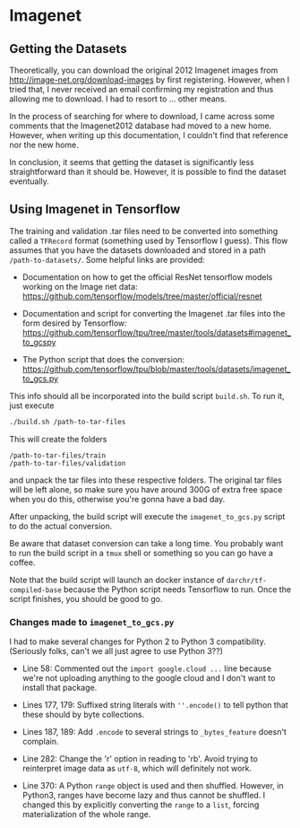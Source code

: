 # Imagenet

## Getting the Datasets

Theoretically, you can download the original 2012 Imagenet images from 
<http://image-net.org/download-images> by first registering. However, when I tried that,
I never received an email confirming my registration and thus allowing me to download. I had
to resort to ... other means.

In the process of searching for where to download, I came across some comments that the 
Imagenet2012 database had moved to a new home. However, when writing up this documentation,
I couldn't find that reference nor the new home.

In conclusion, it seems that getting the dataset is significantly less straightforward than
it should be. However, it is possible to find the dataset eventually.

## Using Imagenet in Tensorflow

The training and validation .tar files need to be converted into something called a 
`TFRecord` format (something used by Tensorflow I guess). This flow assumes that you have
the datasets downloaded and stored in a path `/path-to-datasets/`. Some helpful links are
provided:

* Documentation on how to get the official ResNet tensorflow models working on the
    Image net data: <https://github.com/tensorflow/models/tree/master/official/resnet>

* Documentation and script for converting the Imagenet .tar files into the form desired
    by Tensorflow: <https://github.com/tensorflow/tpu/tree/master/tools/datasets#imagenet_to_gcspy>

* The Python script that does the conversion: <https://github.com/tensorflow/tpu/blob/master/tools/datasets/imagenet_to_gcs.py>

This info should all be incorporated into the build script `build.sh`. To run it, just 
execute
```sh
./build.sh /path-to-tar-files
```
This will create the folders
```
/path-to-tar-files/train
/path-to-tar-files/validation
```
and unpack the tar files into these respective folders. The original tar files will be left
alone, so make sure you have around 300G of extra free space when you do this, otherwise 
you're gonna have a bad day.

After unpacking, the build script will execute the `imagenet_to_gcs.py` script to do the
actual conversion.

Be aware that dataset conversion can take a long time. You probably want to run the build
script in a `tmux` shell or something so you can go have a coffee.

Note that the build script will launch an docker instance of `darchr/tf-compiled-base` 
because the Python script needs Tensorflow to run. Once the script finishes, you should
be good to go.

### Changes made to `imagenet_to_gcs.py`

I had to make several changes for Python 2 to Python 3 compatibility. (Seriously folks, 
can't we all just agree to use Python 3??)

* Line 58: Commented out the `import google.cloud ...` line because we're not uploading 
    anything to the google cloud and I don't want to install that package.

* Lines 177, 179: Suffixed string literals with `''.encode()` to tell python that these 
    should by byte collections.

* Lines 187, 189: Add `.encode` to several strings to `_bytes_feature` doesn't complain.

* Line 282: Change the 'r' option in reading to 'rb'. Avoid trying to reinterpret image
    data as `utf-8`, which will definitely not work.

* Line 370: A Python `range` object is used and then shuffled. However, in Python3, ranges
    have become lazy and thus cannot be shuffled. I changed this by explicitly converting
    the `range` to a `list`, forcing materialization of the whole range.

